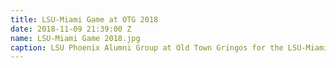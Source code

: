 ```yaml
---
title: LSU-Miami Game at OTG 2018
date: 2018-11-09 21:39:00 Z
name: LSU-Miami Game 2018.jpg
caption: LSU Phoenix Alumni Group at Old Town Gringos for the LSU-Miami game (9/2/2018).
---
```


